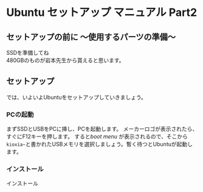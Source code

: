 # Ubuntu セットアップ マニュアル Part2

## セットアップの前に 〜使用するパーツの準備〜
SSDを準備してね<br>
480GBのものが岩本先生から貰えると思います。

## セットアップ
では、いよいよUbuntuをセットアップしていきましょう。<br>

### PCの起動
まずSSDとUSBをPCに挿し、PCを起動します。
メーカーロゴが表示されたら、すぐにF12キーを押します。
すると*boot menu* が表示されるので、そこから`kioxia~`と書かれたUSBメモリを選択しましょう。暫く待つとUbuntuが起動します。

### インストール
インストール

